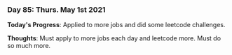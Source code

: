 ### Day 85: Thurs. May 1st 2021

**Today's Progress**: Applied to more jobs and did some leetcode challenges.

**Thoughts**: Must apply to more jobs each day and leetcode more. Must do so much more.